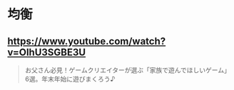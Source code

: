 # 均衡

## https://www.youtube.com/watch?v=OIhU3SGBE3U

> お父さん必見！ゲームクリエイターが選ぶ「家族で遊んでほしいゲーム」6選。年末年始に遊びまくろう♪ 
